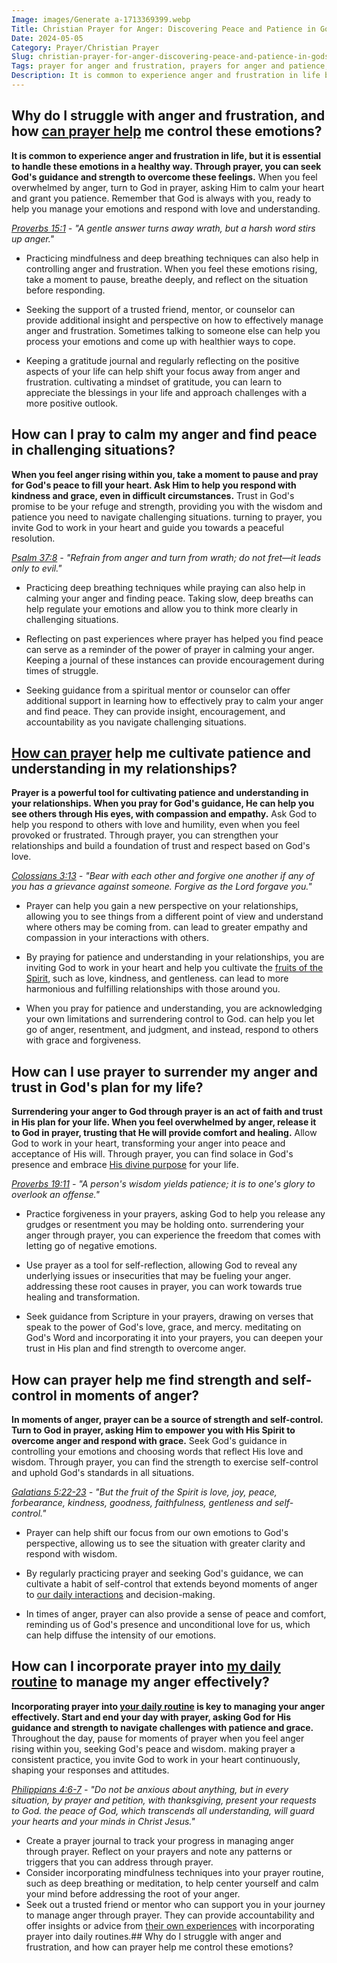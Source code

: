 ```yaml
---
Image: images/Generate a-1713369399.webp
Title: Christian Prayer for Anger: Discovering Peace and Patience in God's Grace
Date: 2024-05-05
Category: Prayer/Christian Prayer
Slug: christian-prayer-for-anger-discovering-peace-and-patience-in-gods-grace
Tags: prayer for anger and frustration, prayers for anger and patience, short prayer for anger, prayer to calm anger, prayers for anger, a prayer for anger, prayer for anger control, prayer, christian prayer
Description: It is common to experience anger and frustration in life but it is essential to handle these emotions in a healthy way Through prayer you can seek Gods guidance and strength to overcome these feelings When you feel overwhelmed by anger turn to God in prayer asking Him to calm
---
```


## Why do I struggle with anger and frustration, and how [can prayer help](/healing-prayers-for-a-broken-heart-finding-peace-and-comfort-in-gods-love) me control these emotions?

**It is common to experience anger and frustration in life, but it is essential to handle these emotions in a healthy way. Through prayer, you can seek God's guidance and strength to overcome these feelings.** When you feel overwhelmed by anger, turn to God in prayer, asking Him to calm your heart and grant you patience. Remember that God is always with you, ready to help you manage your emotions and respond with love and understanding.

*[Proverbs 15:1](https://www.bibleref.com/Proverbs/15/Proverbs-15-1.html) - "A gentle answer turns away wrath, but a harsh word stirs up anger."*

- Practicing mindfulness and deep breathing techniques can also help in controlling anger and frustration. When you feel these emotions rising, take a moment to pause, breathe deeply, and reflect on the situation before responding.

- Seeking the support of a trusted friend, mentor, or counselor can provide additional insight and perspective on how to effectively manage anger and frustration. Sometimes talking to someone else can help you process your emotions and come up with healthier ways to cope.

- Keeping a gratitude journal and regularly reflecting on the positive aspects of your life can help shift your focus away from anger and frustration.  cultivating a mindset of gratitude, you can learn to appreciate the blessings in your life and approach challenges with a more positive outlook.

## How can I pray to calm my anger and find peace in challenging situations?

**When you feel anger rising within you, take a moment to pause and pray for God's peace to fill your heart. Ask Him to help you respond with kindness and grace, even in difficult circumstances.** Trust in God's promise to be your refuge and strength, providing you with the wisdom and patience you need to navigate challenging situations.  turning to prayer, you invite God to work in your heart and guide you towards a peaceful resolution.

*[Psalm 37:8](https://www.bibleref.com/Psalm/37/Psalm-37-8.html) - "Refrain from anger and turn from wrath; do not fret—it leads only to evil."*

- Practicing deep breathing techniques while praying can also help in calming your anger and finding peace. Taking slow, deep breaths can help regulate your emotions and allow you to think more clearly in challenging situations.

- Reflecting on past experiences where prayer has helped you find peace can serve as a reminder of the power of prayer in calming your anger. Keeping a journal of these instances can provide encouragement during times of struggle.

- Seeking guidance from a spiritual mentor or counselor can offer additional support in learning how to effectively pray to calm your anger and find peace. They can provide insight, encouragement, and accountability as you navigate challenging situations.

## [How can prayer](/prayer-of-hopelessness) help me cultivate patience and understanding in my relationships?

**Prayer is a powerful tool for cultivating patience and understanding in your relationships. When you pray for God's guidance, He can help you see others through His eyes, with compassion and empathy.** Ask God to help you respond to others with love and humility, even when you feel provoked or frustrated. Through prayer, you can strengthen your relationships and build a foundation of trust and respect based on God's love.

*[Colossians 3:13](https://www.bibleref.com/Colossians/3/Colossians-3-13.html) - "Bear with each other and forgive one another if any of you has a grievance against someone. Forgive as the Lord forgave you."*

- Prayer can help you gain a new perspective on your relationships, allowing you to see things from a different point of view and understand where others may be coming from.  can lead to greater empathy and compassion in your interactions with others.

- By praying for patience and understanding in your relationships, you are inviting God to work in your heart and help you cultivate the [fruits of the Spirit](/unveiling-the-power-of-scripture-deep-dive-biblical-teachings-holy-spirit), such as love, kindness, and gentleness.  can lead to more harmonious and fulfilling relationships with those around you.

- When you pray for patience and understanding, you are acknowledging your own limitations and surrendering control to God.  can help you let go of anger, resentment, and judgment, and instead, respond to others with grace and forgiveness.

## How can I use prayer to surrender my anger and trust in God's plan for my life?

**Surrendering your anger to God through prayer is an act of faith and trust in His plan for your life. When you feel overwhelmed by anger, release it to God in prayer, trusting that He will provide comfort and healing.** Allow God to work in your heart, transforming your anger into peace and acceptance of His will. Through prayer, you can find solace in God's presence and embrace [His divine purpose](/uncovering-the-divine-journey-of-jesus-exploring-the-life-of-christ) for your life.

*[Proverbs 19:11](https://www.bibleref.com/Proverbs/19/Proverbs-19-11.html) - "A person's wisdom yields patience; it is to one's glory to overlook an offense."*

- Practice forgiveness in your prayers, asking God to help you release any grudges or resentment you may be holding onto.  surrendering your anger through prayer, you can experience the freedom that comes with letting go of negative emotions.

- Use prayer as a tool for self-reflection, allowing God to reveal any underlying issues or insecurities that may be fueling your anger.  addressing these root causes in prayer, you can work towards true healing and transformation.

- Seek guidance from Scripture in your prayers, drawing on verses that speak to the power of God's love, grace, and mercy.  meditating on God's Word and incorporating it into your prayers, you can deepen your trust in His plan and find strength to overcome anger.

## How can prayer help me find strength and self-control in moments of anger?

**In moments of anger, prayer can be a source of strength and self-control. Turn to God in prayer, asking Him to empower you with His Spirit to overcome anger and respond with grace.** Seek God's guidance in controlling your emotions and choosing words that reflect His love and wisdom. Through prayer, you can find the strength to exercise self-control and uphold God's standards in all situations.

*[Galatians 5:22-23](https://www.bibleref.com/Galatians/5/Galatians-5-22.html) - "But the fruit of the Spirit is love, joy, peace, forbearance, kindness, goodness, faithfulness, gentleness and self-control."*

- Prayer can help shift our focus from our own emotions to God's perspective, allowing us to see the situation with greater clarity and respond with wisdom.

- By regularly practicing prayer and seeking God's guidance, we can cultivate a habit of self-control that extends beyond moments of anger to [our daily interactions](/discover-the-7-gifts-of-the-holy-spirit-a-comprehensive-guide-for-christian-believers) and decision-making.

- In times of anger, prayer can also provide a sense of peace and comfort, reminding us of God's presence and unconditional love for us, which can help diffuse the intensity of our emotions.

## How can I incorporate prayer into [my daily routine](/ultimate-spiritual-warfare-prayers-for-protection-powerful-strategies-for-christian-defense) to manage my anger effectively?

**Incorporating prayer into [your daily routine](/ultimate-guide-to-understanding-the-lords-prayer-printable-version) is key to managing your anger effectively. Start and end your day with prayer, asking God for His guidance and strength to navigate challenges with patience and grace.** Throughout the day, pause for moments of prayer when you feel anger rising within you, seeking God's peace and wisdom.  making prayer a consistent practice, you invite God to work in your heart continuously, shaping your responses and attitudes.

*[Philippians 4:6-7](https://www.bibleref.com/Philippians/4/Philippians-4-6.html) - "Do not be anxious about anything, but in every situation, by prayer and petition, with thanksgiving, present your requests to God.  the peace of God, which transcends all understanding, will guard your hearts and your minds in Christ Jesus."*

- Create a prayer journal to track your progress in managing anger through prayer. Reflect on your prayers and note any patterns or triggers that you can address through prayer.
- Consider incorporating mindfulness techniques into your prayer routine, such as deep breathing or meditation, to help center yourself and calm your mind before addressing the root of your anger.
- Seek out a trusted friend or mentor who can support you in your journey to manage anger through prayer. They can provide accountability and offer insights or advice from [their own experiences](/powerful-prayer-for-christian-new-beginnings-find-hope-and-renewal) with incorporating prayer into daily routines.## Why do I struggle with anger and frustration, and how can prayer help me control these emotions?